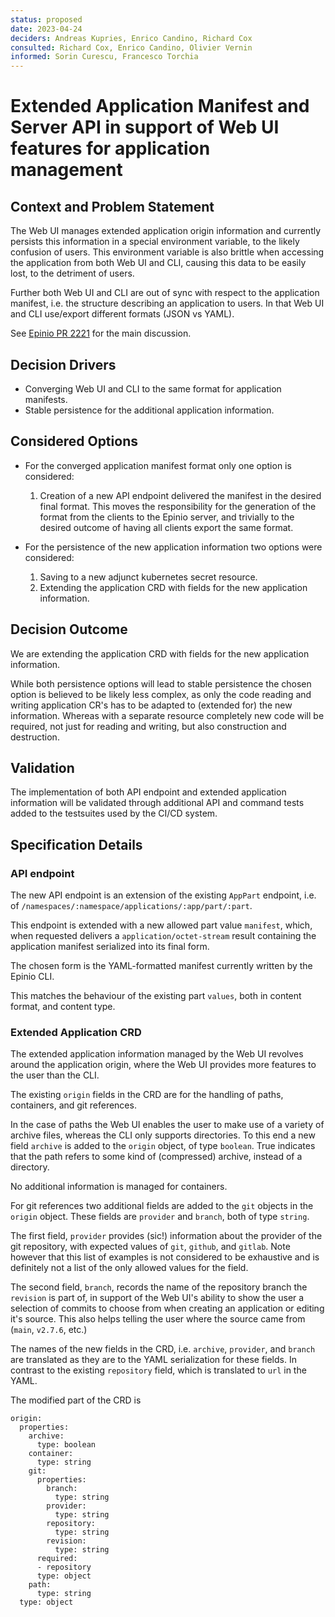 ```yaml
---
status: proposed
date: 2023-04-24
deciders: Andreas Kupries, Enrico Candino, Richard Cox
consulted: Richard Cox, Enrico Candino, Olivier Vernin
informed: Sorin Curescu, Francesco Torchia
---
```


# Extended Application Manifest and Server API in support of Web UI features for application management

## Context and Problem Statement

The Web UI manages extended application origin information and currently persists this information
in a special environment variable, to the likely confusion of users. This environment variable is
also brittle when accessing the application from both Web UI and CLI, causing this data to be easily
lost, to the detriment of users.

Further both Web UI and CLI are out of sync with respect to the application manifest, i.e. the
structure describing an application to users. In that Web UI and CLI use/export different formats
(JSON vs YAML).

See [Epinio PR 2221](https://github.com/epinio/epinio/pull/2221) for the main discussion.

## Decision Drivers

  * Converging Web UI and CLI to the same format for application manifests.
  * Stable persistence for the additional application information.

## Considered Options

  * For the converged application manifest format only one option is considered:

      1. Creation of a new API endpoint delivered the manifest in the desired final format. This
      	 moves the responsibility for the generation of the format from the clients to the Epinio
      	 server, and trivially to the desired outcome of having all clients export the same format.

  * For the persistence of the new application information two options were considered:

      1. Saving to a new adjunct kubernetes secret resource.
      2. Extending the application CRD with fields for the new application information.

## Decision Outcome

We are extending the application CRD with fields for the new application information.

While both persistence options will lead to stable persistence the chosen option is believed to be
likely less complex, as only the code reading and writing application CR's has to be adapted to
(extended for) the new information. Whereas with a separate resource completely new code will be
required, not just for reading and writing, but also construction and destruction.

## Validation

The implementation of both API endpoint and extended application information will be validated
through additional API and command tests added to the testsuites used by the CI/CD system.

## Specification Details

### API endpoint

The new API endpoint is an extension of the existing `AppPart` endpoint, i.e. of
`/namespaces/:namespace/applications/:app/part/:part`.

This endpoint is extended with a new allowed part value `manifest`, which, when requested delivers a
`application/octet-stream` result containing the application manifest serialized into its final form.

The chosen form is the YAML-formatted manifest currently written by the Epinio CLI.

This matches the behaviour of the existing part `values`, both in content format, and content type.

### Extended Application CRD

The extended application information managed by the Web UI revolves around the application origin,
where the Web UI provides more features to the user than the CLI.

The existing `origin` fields in the CRD are for the handling of paths, containers, and git
references.

In the case of paths the Web UI enables the user to make use of a variety of archive files, whereas
the CLI only supports directories. To this end a new field `archive` is added to the `origin`
object, of type `boolean`. True indicates that the path refers to some kind of (compressed) archive,
instead of a directory.

No additional information is managed for containers.

For git references two additional fields are added to the `git` objects in the `origin`
object. These fields are `provider` and `branch`, both of type `string`.

The first field, `provider` provides (sic!) information about the provider of the git repository,
with expected values of `git`, `github`, and `gitlab`. Note however that this list of examples is
not considered to be exhaustive and is definitely not a list of the only allowed values for the
field.

The second field, `branch`, records the name of the repository branch the `revision` is part of, in
support of the Web UI's ability to show the user a selection of commits to choose from when creating
an application or editing it's source. This also helps telling the user where the source came from
(`main`, `v2.7.6`, etc.)

The names of the new fields in the CRD, i.e. `archive`, `provider`, and `branch` are translated as
they are to the YAML serialization for these fields. In contrast to the existing `repository` field,
which is translated to `url` in the YAML.

The modified part of the CRD is

```
origin:
  properties:
    archive:
      type: boolean
    container:
      type: string
    git:
      properties:
        branch:
          type: string
        provider:
          type: string
        repository:
          type: string
        revision:
          type: string
      required:
      - repository
      type: object
    path:
      type: string
  type: object
```
